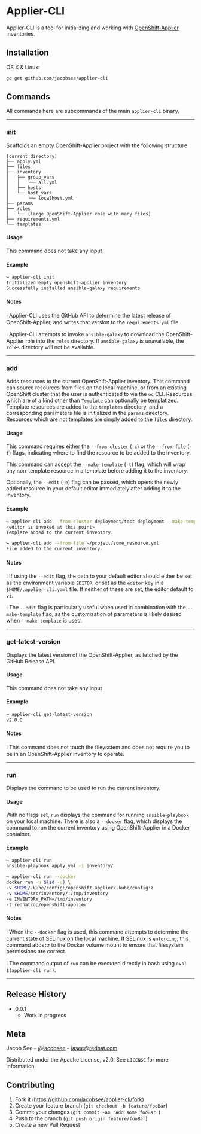 # Applier-CLI

Applier-CLI is a tool for initializing and working with [OpenShift-Applier](https://github.com/redhat-cop/openshift-applier) inventories.

## Installation

OS X & Linux:

```sh
go get github.com/jacobsee/applier-cli
```

## Commands

All commands here are subcommands of the main `applier-cli` binary.

---

### init

Scaffolds an empty OpenShift-Applier project with the following structure:

```
[current directory]
├── apply.yml
├── files
├── inventory
│   ├── group_vars
│   │   └── all.yml
│   ├── hosts
│   └── host_vars
│       └── localhost.yml
├── params
├── roles
│   └── [large OpenShift-Applier role with many files]
├── requirements.yml
└── templates
```

#### Usage

This command does not take any input

#### Example

```sh
↪ applier-cli init
Initialized empty openshift-applier inventory
Successfully installed ansible-galaxy requirements
```

#### Notes

:information_source: Applier-CLI uses the GitHub API to determine the latest release of OpenShift-Applier, and writes that version to the `requirements.yml` file.

:information_source: Applier-CLI attempts to invoke `ansible-galaxy` to download the OpenShift-Applier role into the `roles` directory. If `ansible-galaxy` is unavailable, the `roles` directory will not be available.

---

### add

Adds resources to the current OpenShift-Applier inventory. This command can source resources from files on the local machine, or from an existing OpenShift cluster that the user is authenticated to via the `oc` CLI. Resources which are of a kind other than `Template` can optionally be templatized. Template resources are added to the `templates` directory, and a corresponding parameters file is initialized in the `params` directory. Resources which are not templates are simply added to the `files` directory.

#### Usage

This command requires either the `--from-cluster` (`-c`) or the `--from-file` (`-f`) flags, indicating where to find the resource to be added to the inventory.

This command can accept the `--make-template` (`-t`) flag, which will wrap any non-template resource in a template before adding it to the inventory.

Optionally, the `--edit` (`-e`) flag can be passed, which opens the newly added resource in your default editor immediately after adding it to the inventory.

#### Example

```sh
↪ applier-cli add --from-cluster deployment/test-deployment --make-template --edit
<editor is invoked at this point>
Template added to the current inventory.
```

```sh
↪ applier-cli add --from-file ~/project/some_resource.yml
File added to the current inventory.
```

#### Notes

:information_source: If using the `--edit` flag, the path to your default editor should either be set as the environment variable `EDITOR`, or set as the `editor` key in a `$HOME/.applier-cli.yaml` file. If neither of these are set, the editor default to `vi`.

:information_source: The `--edit` flag is particularly useful when used in combination with the `--make-template` flag, as the customization of parameters is likely desired when `--make-template` is used.

---

### get-latest-version

Displays the latest version of the OpenShift-Applier, as fetched by the GitHub Release API.

#### Usage

This command does not take any input

#### Example

```sh
↪ applier-cli get-latest-version
v2.0.8
```

#### Notes

:information_source: This command does not touch the fileysstem and does not require you to be in an OpenShift-Applier inventory to operate.

---

### run

Displays the command to be used to run the current inventory.

#### Usage

With no flags set, `run` displays the command for running `ansible-playbook` on your local machine. There is also a `--docker` flag, which displays the command to run the current inventory using OpenShift-Applier in a Docker container.

#### Example

```sh
↪ applier-cli run
ansible-playbook apply.yml -i inventory/
```

```sh
↪ applier-cli run --docker
docker run -u $(id -u) \
-v $HOME/.kube/config:/openshift-applier/.kube/config:z
-v $HOME/src/inventory/:/tmp/inventory
-e INVENTORY_PATH=/tmp/inventory
-t redhatcop/openshift-applier
```

#### Notes

:information_source: When the `--docker` flag is used, this command attempts to determine the current state of SELinux on the local machine. If SELinux is `enforcing`, this command adds`:z` to the Docker volume mount to ensure that filesystem permissions are correct.

:information_source: The command output of `run` can be executed directly in bash using `eval $(applier-cli run)`.

---

## Release History

* 0.0.1
  * Work in progress

## Meta

Jacob See – [@jacobsee](https://twitter.com/jacobsee) – jasee@redhat.com

Distributed under the Apache License, v2.0. See ``LICENSE`` for more information.

## Contributing

1. Fork it (<https://github.com/jacobsee/applier-cli/fork>)
2. Create your feature branch (`git checkout -b feature/fooBar`)
3. Commit your changes (`git commit -am 'Add some fooBar'`)
4. Push to the branch (`git push origin feature/fooBar`)
5. Create a new Pull Request
